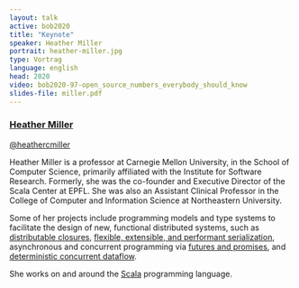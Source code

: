 ```yaml
---
layout: talk
active: bob2020
title: "Keynote"
speaker: Heather Miller
portrait: heather-miller.jpg
type: Vortrag
language: english
head: 2020
video: bob2020-97-open_source_numbers_everybody_should_know
slides-file: miller.pdf
---
```


### [Heather Miller](https://heather.miller.am/)

[@heathercmiller](https://twitter.com/heathercmiller)

Heather Miller is a professor at Carnegie Mellon University, in the
School of Computer Science, primarily affiliated with the Institute
for Software Research.  Formerly, she was the co-founder and Executive
Director of the Scala Center at EPFL. She was also an Assistant
Clinical Professor in the College of Computer and Information Science
at Northeastern University.


Some of her projects include programming models and type systems to
facilitate the design of new, functional distributed systems, such as
[distributable closures](https://speakerdeck.com/heathermiller/spores-distributable-functions-in-scala), 
[flexible, extensible, and performant serialization](https://speakerdeck.com/heathermiller/instant-pickles-generating-object-oriented-pickler-combinators-for-fast-and-extensible-serialization), asynchronous and
concurrent programming via [futures and promises](https://speakerdeck.com/heathermiller/futures-and-promises-in-scala-2-dot-10), and
[deterministic concurrent dataflow](https://github.com/heathermiller/scala-dataflow/raw/master/reports/lcpc-pres/lcpc-pres.pdf).
          
She works on and around the [Scala](http://scala-lang.org) programming language.
          
